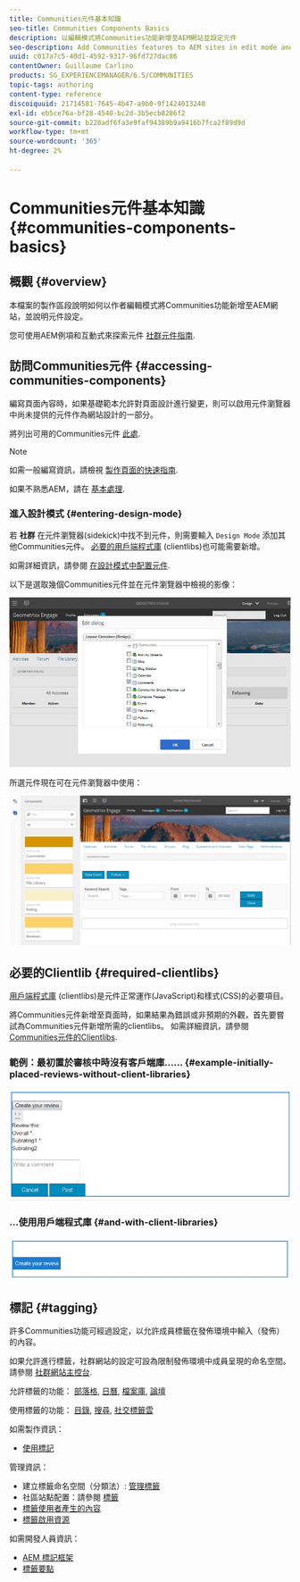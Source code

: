 ```yaml
---
title: Communities元件基本知識
seo-title: Communities Components Basics
description: 以編輯模式將Communities功能新增至AEM網站並設定元件
seo-description: Add Communities features to AEM sites in edit mode and configure components
uuid: c017a7c5-40d1-4592-9317-96fd727dac86
contentOwner: Guillaume Carlino
products: SG_EXPERIENCEMANAGER/6.5/COMMUNITIES
topic-tags: authoring
content-type: reference
discoiquuid: 21714581-7645-4b47-a9b0-9f1424013240
exl-id: eb5ce76a-bf28-4540-bc2d-3b5ecb8286f2
source-git-commit: b220adf6fa3e9faf94389b9a9416b7fca2f89d9d
workflow-type: tm+mt
source-wordcount: '365'
ht-degree: 2%

---
```


# Communities元件基本知識 {#communities-components-basics}

## 概觀 {#overview}

本檔案的製作區段說明如何以作者編輯模式將Communities功能新增至AEM網站，並說明元件設定。

您可使用AEM例項和互動式來探索元件 [社群元件指南](components-guide.md).

## 訪問Communities元件 {#accessing-communities-components}

編寫頁面內容時，如果基礎範本允許對頁面設計進行變更，則可以啟用元件瀏覽器中尚未提供的元件作為網站設計的一部分。

將列出可用的Communities元件 [此處](author-communities.md#available-communities-components).

>[!NOTE]
>
>如需一般編寫資訊，請檢視 [製作頁面的快速指南](../../help/sites-authoring/qg-page-authoring.md).
>
>如果不熟悉AEM，請在 [基本處理](../../help/sites-authoring/basic-handling.md).

### 進入設計模式 {#entering-design-mode}

若 **社群** 在元件瀏覽器(sidekick)中找不到元件，則需要輸入 `Design Mode` 添加其他Communities元件。 [必要的用戶端程式庫](#required-clientlibs) (clientlibs)也可能需要新增。

如需詳細資訊，請參閱 [在設計模式中配置元件](../../help/sites-authoring/default-components-designmode.md).

以下是選取幾個Communities元件並在元件瀏覽器中檢視的影像：

![元件設計](assets/component-design.png)

所選元件現在可在元件瀏覽器中使用：

![component-design1](assets/component-design1.png)

## 必要的Clientlib {#required-clientlibs}

[用戶端程式庫](../../help/sites-developing/clientlibs.md) (clientlibs)是元件正常運作(JavaScript)和樣式(CSS)的必要項目。

將Communities元件新增至頁面時，如果結果為錯誤或非預期的外觀，首先要嘗試為Communities元件新增所需的clientlibs。 如需詳細資訊，請參閱 [Communities元件的Clientlibs](clientlibs.md).

### 範例：最初置於審核中時沒有客戶端庫…… {#example-initially-placed-reviews-without-client-libraries}

![clientlibs1](assets/clientlibs1.png)

### ...使用用戶端程式庫 {#and-with-client-libraries}

![clientlibs2](assets/clientlibs2.png)

## 標記 {#tagging}

許多Communities功能可經過設定，以允許成員標籤在發佈環境中輸入（發佈）的內容。

如果允許進行標籤，社群網站的設定可設為限制發佈環境中成員呈現的命名空間。 請參閱 [社群網站主控台](sites-console.md#tagging).

允許標籤的功能： [部落格](blog-feature.md), [日曆](calendar.md), [檔案庫](file-library.md), [論壇](forum.md)

使用標籤的功能： [目錄](catalog.md), [搜尋](search.md), [社交標籤雲](tagcloud.md)

如需製作資訊：

* [使用標記](../../help/sites-authoring/tags.md)

管理資訊：

* 建立標籤命名空間（分類法）: [管理標籤](../../help/sites-administering/tags.md)
* 社區站點配置：請參閱 [標籤](sites-console.md#tagging)
* [標籤使用者產生的內容](../../help/sites-authoring/tags.md)
* [標籤啟用資源](tag-resources.md)

如需開發人員資訊：

* [AEM 標記框架](../../help/sites-developing/framework.md)
* [標籤要點](tag.md)
